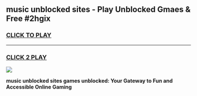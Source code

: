 
## music unblocked sites - Play Unblocked Gmaes & Free #2hgix
<h3>
<a href="https://news.freeplayer.one?title=music_unblocked_sites&ref=24F">CLICK TO PLAY</a></h3>
<hr>

<h3>
<a href="https://news.freeplayer.one?title=music_unblocked_sites&ref=24F">CLICK 2 PLAY</a>
  
</h3>

<a href="https://news.freeplayer.one?title=music_unblocked_sites&ref=24F/"><img src="https://clearcache.store/games.png"></a>


**music unblocked sites games unblocked: Your Gateway to Fun and Accessible Online Gaming**
